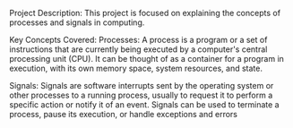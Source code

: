 Project Description:
This project is focused on explaining the concepts of processes and signals in computing.

Key Concepts Covered:
Processes: A process is a program or a set of instructions that are currently being executed by a computer's central processing unit (CPU). It can be thought of as a container for a program in execution, with its own memory space, system resources, and state.

Signals: Signals are software interrupts sent by the operating system or other processes to a running process, usually to request it to perform a specific action or notify it of an event. Signals can be used to terminate a process, pause its execution, or handle exceptions and errors
